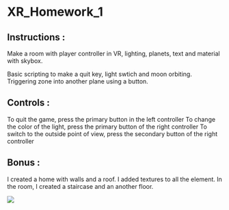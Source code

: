 # XR_Homework_1
## Instructions : 
Make a room with player controller in VR, lighting, planets, text and material with skybox.

Basic scripting to make a quit key, light swtich and moon orbiting. Triggering zone into another plane using a button.

## Controls : 
To quit the game, press the primary button in the left controller
To change the color of the light, press the primary button of the right controller
To switch to the outside point of view, press the secondary button of the right controller

## Bonus : 
I created a home with walls and a roof. I added textures to all the element.
In the room, I created a staircase and an another floor.

![](https://github.com/integeek/XR_Homework/blob/main/XR_Homework_1/Ambre%20Giraud-Lanza%20HW1%20video.gif)